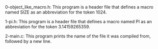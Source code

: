 0-object_like_macro.h: This program is a header file that defines a macro named SIZE as an abbreviation for the token 1024.

1-pi.h: This program is a header file that defines a macro named PI as an abbreviation for the token 3.14159265359.

2-main.c: This program prints the name of the file it was compiled from, followed by a new line.
